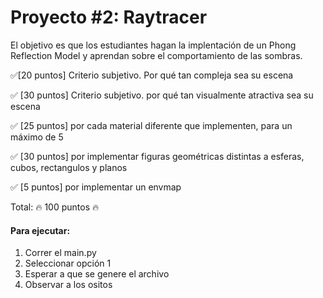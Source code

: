 #  Proyecto #2: Raytracer 
El objetivo es que los estudiantes hagan la implentación de un Phong Reflection Model y aprendan sobre el comportamiento de las sombras.

✅[20 puntos] Criterio subjetivo. Por qué tan compleja sea su escena

✅ [30 puntos] Criterio subjetivo. por qué tan visualmente atractiva sea su escena

✅ [25 puntos] por cada material diferente que implementen, para un máximo de 5

✅ [30 puntos] por implementar figuras geométricas distintas a esferas, cubos, rectangulos y planos

✅ [5 puntos] por implementar un envmap

Total: 🔥 100 puntos 🔥


#### Para ejecutar:
1. Correr el main.py
2. Seleccionar opción 1
3. Esperar a que se genere el archivo
4. Observar a los ositos


